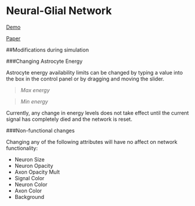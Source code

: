 Neural-Glial Network
==============

[Demo](http://edlab-www.cs.umass.edu/~cjcorey/Neural-Network/index.html)

[Paper](http://edlab-www.cs.umass.edu/~cjcorey/Neural-Network/FinalProjectWrite-Up.pdf)

##Modifications during simulation

###Changing Astrocyte Energy

Astrocyte energy availability limits can be changed by typing a value into the box in the control panel or by dragging and moving the slider.

>_Max energy_

>_Min energy_

Currently, any change in energy levels does not take effect until the current signal has completely died and the network is reset.

###Non-functional changes

Changing any of the following attributes will have no affect on network functionality:
- Neuron Size
- Neuron Opacity
- Axon Opacity Mult
- Signal Color
- Neuron Color
- Axon Color
- Background